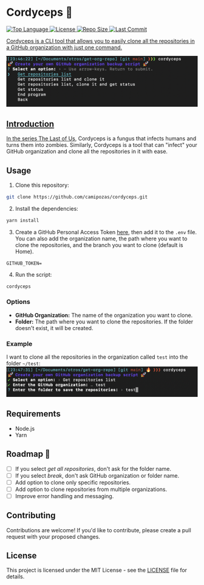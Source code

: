 # Cordyceps 🐛

<p>
  <a href="https://github.com/camipozas/cordyceps">
    <img alt="Top Language" src="https://img.shields.io/github/languages/top/camipozas/cordyceps"/>
  </a>
  <a href="https://github.com/camipozas/cordyceps/blob/main/LICENSE">
    <img alt="License" src="https://img.shields.io/github/license/camipozas/cordyceps"/>
  </a>
  <a href="https://github.com/camipozas/cordyceps">
    <img alt="Repo Size" src="https://img.shields.io/github/repo-size/camipozas/cordyceps"/>
  </a>
    <a href="https://img.shields.io/github/last-commit/camipozas/cordyceps">
    <img alt="Last Commit" src="https://img.shields.io/github/last-commit/camipozas/cordyceps"/>
</p>

Cordyceps is a CLI tool that allows you to easily clone all the repositories in a GitHub organization with just one command.

![Initial Screen](/img/img1.png 'Initial screen')

## Introduction

In the series [The Last of Us](https://en.wikipedia.org/wiki/The_Last_of_Us), Cordyceps is a fungus that infects humans and turns them into zombies. Similarly, Cordyceps is a tool that can "infect" your GitHub organization and clone all the repositories in it with ease.

## Usage

1. Clone this repository:

```bash
git clone https://github.com/camipozas/cordyceps.git
```

2. Install the dependencies:

```bash
yarn install
```

3. Create a GitHub Personal Access Token [here](https://docs.github.com/en/enterprise-server@3.4/authentication/keeping-your-account-and-data-secure/creating-a-personal-access-token), then add it to the `.env` file. You can also add the organization name, the path where you want to clone the repositories, and the branch you want to clone (default is Home).

```
GITHUB_TOKEN=
```

4. Run the script:

```bash
cordyceps
```

### Options

- **GitHub Organization:** The name of the organization you want to clone.
- **Folder:** The path where you want to clone the repositories. If the folder doesn't exist, it will be created.

### Example

I want to clone all the repositories in the organization called `test` into the folder `~/test`:
![Get repositories](/img/img2.png 'Get repositories')

## Requirements

- Node.js
- Yarn

## Roadmap 🚀

- [ ] If you select _get all repositories_, don't ask for the folder name.
- [ ] If you select _break_, don't ask GitHub organization or folder name.
- [ ] Add option to clone only specific repositories.
- [ ] Add option to clone repositories from multiple organizations.
- [ ] Improve error handling and messaging.

## Contributing

Contributions are welcome! If you'd like to contribute, please create a pull request with your proposed changes.

## License

This project is licensed under the MIT License - see the [LICENSE](LICENSE) file for details.
